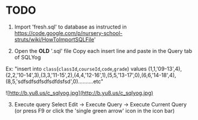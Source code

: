 # TODO #

1. Import 'fresh.sql' to database as instructed in https://code.google.com/p/nursery-school-struts/wiki/HowToImportSQLFile'

2. Open the **OLD** '.sql' file
Copy each insert line and paste in the Query tab of SQLYog

Ex: "insert  into `class`(`classId`,`courseId`,`code`,`grade`) values (1,1,'09-13',4),(2,2,'10-14',3),(3,3,'11-15',2),(4,4,'12-16',1),(5,5,'13-17',0),(6,6,'14-18',4),(8,5,'sdfsdfsdfsdfsdfdsfsd',0)..........etc"

![http://b.yu8.us/c_sqlyog.jpg](http://b.yu8.us/c_sqlyog.jpg)

3. Execute query
Select Edit -> Execute Query -> Execute Current Query (or press F9 or click the 'single green arrow' icon in the icon bar)